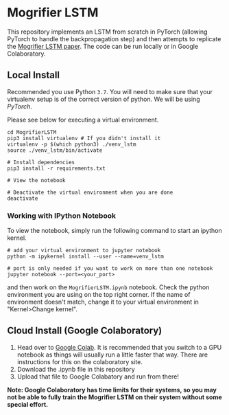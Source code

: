 # Mogrifier LSTM

This repository implements an LSTM from scratch in PyTorch (allowing PyTorch to handle the backpropagation step) and then attempts to replicate the [Mogrifier LSTM paper](https://arxiv.org/abs/1909.01792). The code can be run locally or in Google Colaboratory.

## Local Install

Recommended you use Python `3.7`.
You will need to make sure that your virtualenv setup is of the correct version of python.
We will be using *PyTorch*.

Please see below for executing a virtual environment.

```shell
cd MogrifierLSTM
pip3 install virtualenv # If you didn't install it
virtualenv -p $(which python3) ./venv_lstm
source ./venv_lstm/bin/activate

# Install dependencies
pip3 install -r requirements.txt

# View the notebook

# Deactivate the virtual environment when you are done
deactivate
```

### Working with IPython Notebook

To view the notebook, simply run the following command to start an ipython kernel.

```shell
# add your virtual environment to jupyter notebook
python -m ipykernel install --user --name=venv_lstm

# port is only needed if you want to work on more than one notebook
jupyter notebook --port=<your_port>

```

and then work on the `MogrifierLSTM.ipynb` notebook.
Check the python environment you are using on the top right corner.
If the name of environment doesn't match, change it to your virtual environment in "Kernel>Change kernel".

## Cloud Install (Google Colaboratory)

1. Head over to [Google Colab](https://colab.research.google.com/). It is recommended that you switch to a GPU notebook as things will usually run a little faster that way. There are instructions for this on the colaboratory site.
2. Download the .ipynb file in this repository
3. Upload that file to Google Colabatory and run from there!

**Note: Google Colaboratory has time limits for their systems, so you may not be able to fully train the Mogrifier LSTM on their system without some special effort.**
